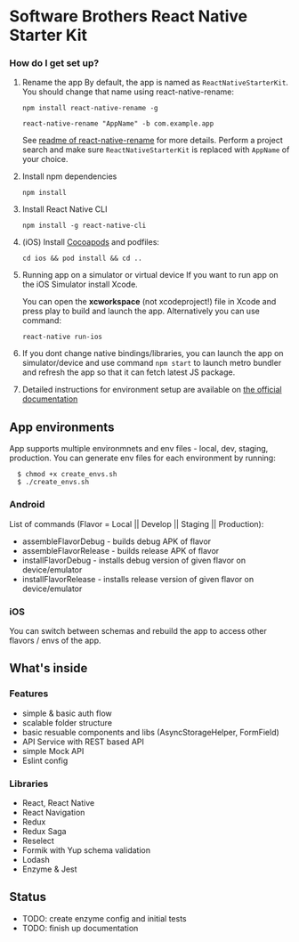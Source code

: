 # Software Brothers React Native Starter Kit

### How do I get set up? ###
1. Rename the app
      By default, the app is named as `ReactNativeStarterKit`. You should change that name using react-native-rename:

      `npm install react-native-rename -g`

      `react-native-rename "AppName" -b com.example.app`

      See [readme of react-native-rename](https://github.com/junedomingo/react-native-rename) for more details.
      Perform a project search and make sure `ReactNativeStarterKit` is replaced with `AppName` of your choice.
1. Install npm dependencies

      `npm install`
2. Install React Native CLI

      `npm install -g react-native-cli`

3. (iOS) Install [Cocoapods](https://guides.cocoapods.org/using/getting-started.html) and podfiles:

      `cd ios && pod install && cd ..`

2. Running app on a simulator or virtual device
      If you want to run app on the iOS Simulator install Xcode.
      
      You can open the **xcworkspace** (not xcodeproject!) file in Xcode and press play to build and launch the app. Alternatively you can use command:

      `react-native run-ios`

3. If you dont change native bindings/libraries, you can launch the app on simulator/device and use command `npm start` to launch metro bundler and refresh the app so that it can fetch latest JS package.

4. Detailed instructions for environment setup are available on [the official documentation](https://facebook.github.io/react-native/docs/getting-started.html)

## App environments
App supports multiple environmnets and env files - local, dev, staging, production. You can generate env files for each environment by running:

      $ chmod +x create_envs.sh
      $ ./create_envs.sh

### Android

List of commands (Flavor = Local || Develop || Staging || Production):

- assembleFlavorDebug - builds debug APK of flavor
- assembleFlavorRelease - builds release APK of flavor
- installFlavorDebug - installs debug version of given flavor on device/emulator
- installFlavorRelease - installs release version of given flavor on device/emulator

### iOS

You can switch between schemas and rebuild the app to access other flavors / envs of the app.

## What's inside

### Features
- simple & basic auth flow
- scalable folder structure
- basic resuable components and libs (AsyncStorageHelper, FormField)
- API Service with REST based API
- simple Mock API
- Eslint config

### Libraries
- React, React Native
- React Navigation
- Redux
- Redux Saga
- Reselect
- Formik with Yup schema validation
- Lodash
- Enzyme & Jest

## Status
- TODO: create enzyme config and initial tests
- TODO: finish up documentation